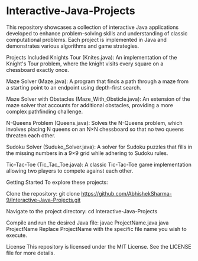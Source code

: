 # Interactive-Java-Projects
This repository showcases a collection of interactive Java applications developed to enhance problem-solving skills and understanding of classic computational problems. Each project is implemented in Java and demonstrates various algorithms and game strategies.

Projects Included
Knights Tour (Knites.java): An implementation of the Knight's Tour problem, where the knight visits every square on a chessboard exactly once.

Maze Solver (Maze.java): A program that finds a path through a maze from a starting point to an endpoint using depth-first search.

Maze Solver with Obstacles (Maze_With_Obsticle.java): An extension of the maze solver that accounts for additional obstacles, providing a more complex pathfinding challenge.

N-Queens Problem (Queens.java): Solves the N-Queens problem, which involves placing N queens on an N×N chessboard so that no two queens threaten each other.

Sudoku Solver (Suduko_Solver.java): A solver for Sudoku puzzles that fills in the missing numbers in a 9×9 grid while adhering to Sudoku rules.

Tic-Tac-Toe (Tic_Tac_Toe.java): A classic Tic-Tac-Toe game implementation allowing two players to compete against each other.

Getting Started
To explore these projects:

Clone the repository:
git clone https://github.com/AbhishekSharma-9/Interactive-Java-Projects.git

Navigate to the project directory: cd Interactive-Java-Projects

Compile and run the desired Java file: javac ProjectName.java java ProjectName
Replace ProjectName with the specific file name you wish to execute.

License
This repository is licensed under the MIT License. See the LICENSE file for more details.
